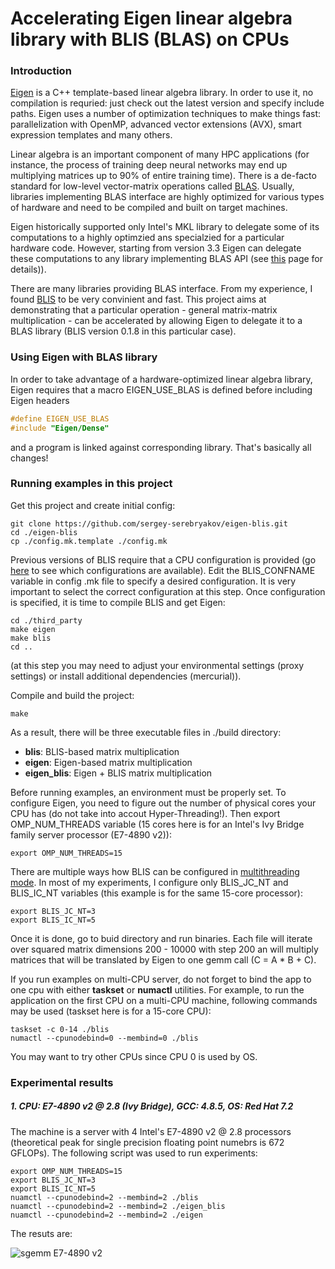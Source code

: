 # Accelerating Eigen linear algebra library with BLIS (BLAS) on CPUs

### Introduction
[Eigen](http://eigen.tuxfamily.org/) is a C++ template-based linear algebra library. In order to use it, no compilation is requried: just check out the latest version and specify include paths. Eigen uses a number of optimization techniques to make things fast: parallelization with OpenMP, advanced vector extensions (AVX), smart expression templates and many others.

Linear algebra is an important component of many HPC applications (for instance, the process of training deep neural networks may end up multiplying matrices up to 90% of entire training time). There is a de-facto standard for low-level vector-matrix operations called [BLAS](https://en.wikipedia.org/wiki/Basic_Linear_Algebra_Subprograms). Usually, libraries implementing BLAS interface are highly optimized for various types of hardware and need to be compiled and built on target machines.

Eigen historically supported only Intel's MKL library to delegate some of its computations to a highly optimzied ans specialzied for a particular hardware code. However, starting from version 3.3 Eigen can delegate these computations to any library implementing BLAS API (see [this](http://eigen.tuxfamily.org/dox-devel/TopicUsingBlasLapack.html) page for details)).

There are many libraries providing BLAS interface. From my experience, I found [BLIS](https://github.com/flame/blis) to be very convinient and fast. This project aims at demonstrating that a particular operation - general matrix-matrix multiplication - can be accelerated by allowing Eigen to delegate it to a BLAS library (BLIS version 0.1.8 in this particular case).
### Using Eigen with BLAS library
In order to take advantage of a hardware-optimized linear algebra library, Eigen requires that a macro EIGEN_USE_BLAS is defined before including Eigen headers
```c
#define EIGEN_USE_BLAS
#include "Eigen/Dense"
```
and a program is linked against corresponding library. That's basically all changes!
### Running examples in this project
Get this project and create initial config:
```shell
git clone https://github.com/sergey-serebryakov/eigen-blis.git
cd ./eigen-blis
cp ./config.mk.template ./config.mk
```
Previous versions of BLIS require that a CPU configuration is provided (go [here](https://github.com/flame/blis/tree/0.1.8/config) to see which configurations are available). Edit the BLIS_CONFNAME variable in config .mk file to specify a desired configuration. It is very important to select the correct configuration at this step. Once configuration is specified, it is time to compile BLIS and get Eigen:
```shell
cd ./third_party
make eigen
make blis
cd ..
```
(at this step you may need to adjust your environmental settings (proxy settings) or install additional dependencies (mercurial)).

Compile and build the project:
```shell
make
```
As a result, there will be three executable files in ./build directory:
  * **blis**: BLIS-based matrix multiplication
  * **eigen**: Eigen-based matrix multiplication
  * **eigen_blis**: Eigen + BLIS matrix multiplication

Before running examples, an environment must be properly set. To configure Eigen, you need to figure out the number of physical cores your CPU has (do not take into accout Hyper-Threading!). Then export OMP_NUM_THREADS variable (15 cores here is for an Intel's Ivy Bridge family server processor (E7-4890 v2)):
 ```shell
 export OMP_NUM_THREADS=15
 ```
There are multiple ways how BLIS can be configured in [multithreading mode](https://github.com/flame/blis/wiki/Multithreading). In most of my experiments, I configure only BLIS_JC_NT and BLIS_IC_NT variables (this example is for the same 15-core processor):
 ```shell
 export BLIS_JC_NT=3
 export BLIS_IC_NT=5
 ```
 
Once it is done, go to buid directory and run binaries. Each file will iterate over squared matrix dimensions 200 - 10000 with step 200 an will multiply matrices that will be translated by Eigen to one gemm call (C = A * B + C).

If you run examples on multi-CPU server, do not forget to bind the app to one cpu with either **taskset** or **numactl** utilities. For example, to run the application on the first CPU on a multi-CPU machine, following commands may be used (taskset here is for a 15-core CPU):
  ```shell
 taskset -c 0-14 ./blis
 numactl --cpunodebind=0 --membind=0 ./blis
 ```
 You may want to try other CPUs since CPU 0 is used by OS.
 
### Experimental results
 
##### 1. CPU: E7-4890 v2 @ 2.8 (Ivy Bridge), GCC: 4.8.5, OS: Red Hat 7.2
The machine is a server with 4 Intel's E7-4890 v2 @ 2.8 processors (theoretical peak for single precision floating point numebrs is 672 GFLOPs). The following script was used to run experiments:
  ```shell
 export OMP_NUM_THREADS=15
 export BLIS_JC_NT=3
 export BLIS_IC_NT=5
 nuamctl --cpunodebind=2 --membind=2 ./blis
 nuamctl --cpunodebind=2 --membind=2 ./eigen_blis
 nuamctl --cpunodebind=2 --membind=2 ./eigen
 ```
 The resuts are:
 
![sgemm E7-4890 v2](https://docs.google.com/uc?id=0B9MJrpMhxr32MVZ4WXVOaGNUUVU)
